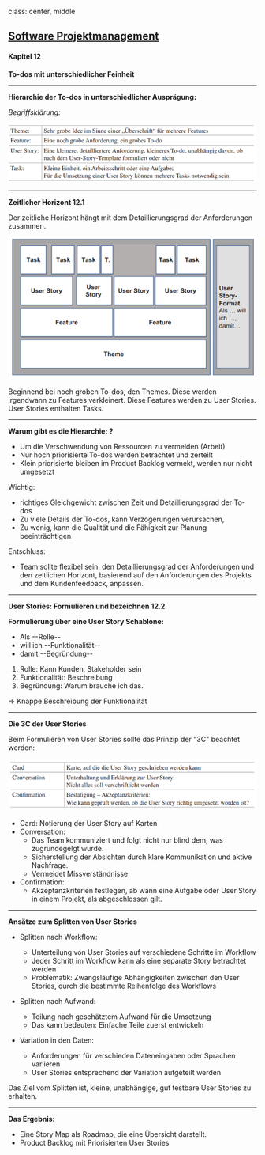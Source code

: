 class: center, middle

## [Software Projektmanagement](index.html)

#### Kapitel 12
**To-dos mit unterschiedlicher Feinheit**

---

**Hierarchie der To-dos in unterschiedlicher Ausprägung:**

*Begriffsklärung:*

![](media/kapitel11bis16/12kapbegriffe.PNG)

---

**Zeitlicher Horizont 12.1**

Der zeitliche Horizont hängt mit dem Detaillierungsgrad der Anforderungen zusammen.

![](media/kapitel11bis16/hierarchieAnf.PNG)

Beginnend bei noch groben To-dos, den Themes.
Diese werden irgendwann zu Features verkleinert.
Diese Features werden zu User Stories.
User Stories enthalten Tasks.

---

**Warum gibt es die Hierarchie: ?**
- Um die Verschwendung von Ressourcen zu vermeiden (Arbeit)
- Nur hoch priorisierte To-dos werden betrachtet und zerteilt
- Klein priorisierte bleiben im Product Backlog vermekt, werden nur nicht umgesetzt

Wichtig:
- richtiges Gleichgewicht zwischen Zeit und Detaillierungsgrad der To-dos
- Zu viele Details der To-dos, kann Verzögerungen verursachen,
- Zu wenig, kann die Qualität und die Fähigkeit zur Planung beeinträchtigen

Entschluss:
- Team sollte flexibel sein, den Detaillierungsgrad der Anforderungen und den zeitlichen Horizont, basierend auf den Anforderungen des Projekts und dem Kundenfeedback, anpassen.

---

**User Stories: Formulieren und bezeichnen 12.2**

**Formulierung über eine User Story Schablone:**
- Als --Rolle-- 
- will ich --Funktionalität--
- damit --Begründung--

1. Rolle: Kann Kunden, Stakeholder sein
2. Funktionalität: Beschreibung
3. Begründung: Warum brauche ich das.

=> Knappe Beschreibung der Funktionalität

---

**Die 3C der User Stories**

Beim Formulieren von User Stories sollte das Prinzip der "3C" beachtet werden:

![](media/kapitel11bis16/dreic.PNG)

- Card: Notierung der User Story auf Karten
- Conversation: 
    - Das Team kommuniziert und folgt nicht nur blind dem, was zugrundegelgt wurde. 
    - Sicherstellung der Absichten durch klare Kommunikation und aktive Nachfrage.
    - Vermeidet Missverständnisse
- Confirmation:
    - Akzeptanzkriterien festlegen, ab wann eine Aufgabe oder User Story in einem Projekt, als abgeschlossen gilt.

---

**Ansätze zum Splitten von User Stories**
- Splitten nach Workflow:
  - Unterteilung von User Stories auf verschiedene Schritte im Workflow
  - Jeder Schritt im Workflow kann als eine separate Story betrachtet werden
  - Problematik: Zwangsläufige Abhängigkeiten zwischen den User Stories, durch die bestimmte Reihenfolge des Workflows

- Splitten nach Aufwand:
    - Teilung nach geschätztem Aufwand für die Umsetzung
    - Das kann bedeuten: Einfache Teile zuerst entwickeln

- Variation in den Daten:
  - Anforderungen für verschieden Dateneingaben oder Sprachen variieren
  - User Stories entsprechend der Variation aufgeteilt werden

Das Ziel vom Splitten ist, kleine, unabhängige, gut testbare User Stories zu erhalten.

---

**Das Ergebnis:**

- Eine Story Map als Roadmap, die eine Übersicht darstellt.
- Product Backlog mit Priorisierten User Stories
